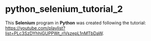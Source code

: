 # python_selenium_tutorial_2

This **Selenium** program in **Python** was created following the tutorial: https://youtube.com/playlist?list=PLc3SzDYhhiGUPPWt_rIVszepL1nMTbDaW.
